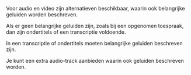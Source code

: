 <!-- @license CC0-1.0 -->

Voor audio en video zijn alternatieven beschikbaar, waarin ook belangrijke geluiden worden beschreven.

Als er geen belangrijke geluiden zijn, zoals bij een opgenomen toespraak, dan zijn ondertitels of een transcriptie voldoende.

In een transcriptie of ondertitels moeten belangrijke geluiden beschreven zijn.

Je kunt een extra audio-track aanbieden waarin ook geluiden beschreven worden.
